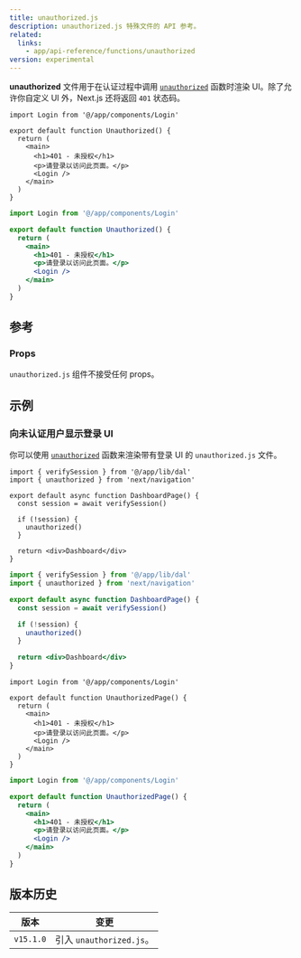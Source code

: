 ```yaml
---
title: unauthorized.js
description: unauthorized.js 特殊文件的 API 参考。
related:
  links:
    - app/api-reference/functions/unauthorized
version: experimental
---
```


**unauthorized** 文件用于在认证过程中调用 [`unauthorized`](/nextjs-cn/app/api-reference/functions/unauthorized) 函数时渲染 UI。除了允许你自定义 UI 外，Next.js 还将返回 `401` 状态码。

```tsx switcher
import Login from '@/app/components/Login'

export default function Unauthorized() {
  return (
    <main>
      <h1>401 - 未授权</h1>
      <p>请登录以访问此页面。</p>
      <Login />
    </main>
  )
}
```

```jsx switcher
import Login from '@/app/components/Login'

export default function Unauthorized() {
  return (
    <main>
      <h1>401 - 未授权</h1>
      <p>请登录以访问此页面。</p>
      <Login />
    </main>
  )
}
```

## 参考

### Props

`unauthorized.js` 组件不接受任何 props。

## 示例

### 向未认证用户显示登录 UI

你可以使用 [`unauthorized`](/nextjs-cn/app/api-reference/functions/unauthorized) 函数来渲染带有登录 UI 的 `unauthorized.js` 文件。

```tsx switcher
import { verifySession } from '@/app/lib/dal'
import { unauthorized } from 'next/navigation'

export default async function DashboardPage() {
  const session = await verifySession()

  if (!session) {
    unauthorized()
  }

  return <div>Dashboard</div>
}
```

```jsx switcher
import { verifySession } from '@/app/lib/dal'
import { unauthorized } from 'next/navigation'

export default async function DashboardPage() {
  const session = await verifySession()

  if (!session) {
    unauthorized()
  }

  return <div>Dashboard</div>
}
```

```tsx switcher
import Login from '@/app/components/Login'

export default function UnauthorizedPage() {
  return (
    <main>
      <h1>401 - 未授权</h1>
      <p>请登录以访问此页面。</p>
      <Login />
    </main>
  )
}
```

```jsx switcher
import Login from '@/app/components/Login'

export default function UnauthorizedPage() {
  return (
    <main>
      <h1>401 - 未授权</h1>
      <p>请登录以访问此页面。</p>
      <Login />
    </main>
  )
}
```

## 版本历史

| 版本      | 变更                     |
| --------- | ------------------------ |
| `v15.1.0` | 引入 `unauthorized.js`。 |
